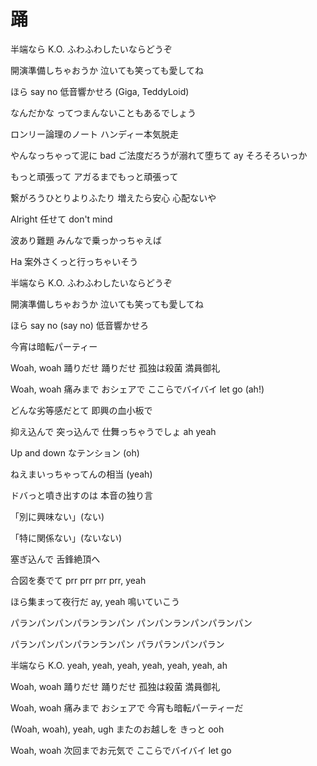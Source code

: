 # 踊

半端なら K.O. ふわふわしたいならどうぞ

開演準備しちゃおうか 泣いても笑っても愛してね

ほら say no 低音響かせろ (Giga, TeddyLoid)

なんだかな ってつまんないこともあるでしょう

ロンリー論理のノート ハンディー本気脱走

やんなっちゃって泥に bad ご法度だろうが溺れて堕ちて ay そろそろいっか

もっと頑張って アガるまでもっと頑張って

繋がろうひとりよりふたり 増えたら安心 心配ないや

Alright 任せて don't mind

波あり難題 みんなで乗っかっちゃえば

Ha 案外さくっと行っちゃいそう

半端なら K.O. ふわふわしたいならどうぞ

開演準備しちゃおうか 泣いても笑っても愛してね

ほら say no (say no) 低音響かせろ

今宵は暗転パーティー

Woah, woah 踊りだせ 踊りだせ 孤独は殺菌 満員御礼

Woah, woah 痛みまで おシェアで ここらでバイバイ let go (ah!)

どんな劣等感だとて 即興の血小板で

抑え込んで 突っ込んで 仕舞っちゃうでしょ ah yeah

Up and down なテンション (oh)

ねえまいっちゃってんの相当 (yeah)

ドバっと噴き出すのは 本音の独り言

「別に興味ない」(ない)

「特に関係ない」(ないない)

塞ぎ込んで 舌鋒絶頂へ

合図を奏でて prr prr prr prr, yeah

ほら集まって夜行だ ay, yeah 鳴いていこう

パランパンパンパランランパン パンパンランパンパランパン

パランパンパンパランランパン パラパランパンパラン

半端なら K.O. yeah, yeah, yeah, yeah, yeah, yeah, ah

Woah, woah 踊りだせ 踊りだせ 孤独は殺菌 満員御礼

Woah, woah 痛みまで おシェアで 今宵も暗転パーティーだ

(Woah, woah), yeah, ugh またのお越しを きっと ooh

Woah, woah 次回までお元気で ここらでバイバイ let go
